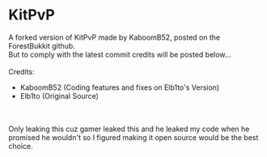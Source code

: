 # KitPvP
A forked version of KitPvP made by KaboomB52, posted on the ForestBukkit github.
<br>
But to comply with the latest commit credits will be posted below...
<br>
<br>
Credits:
* KaboomB52 (Coding features and fixes on Elb1to's Version)
* Elb1to (Original Source)
<br>
<br>
Only leaking this cuz gamer leaked this and he leaked my code when he promised he wouldn't so I figured making it open source would be the best choice.
